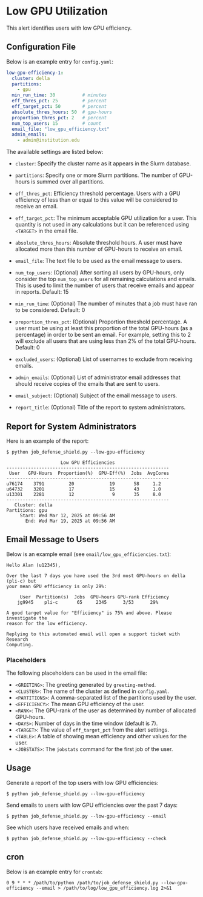 # Low GPU Utilization

This alert identifies users with low GPU efficiency.

## Configuration File

Below is an example entry for `config.yaml`:

```yaml
low-gpu-efficiency-1:
  cluster: della
  partitions:
    - gpu
  min_run_time: 30          # minutes
  eff_thres_pct: 25         # percent
  eff_target_pct: 50        # percent
  absolute_thres_hours: 50  # gpu-hours
  proportion_thres_pct: 2   # percent
  num_top_users: 15         # count
  email_file: "low_gpu_efficiency.txt"
  admin_emails:
    - admin@institution.edu
```

The available settings are listed below:

- `cluster`: Specify the cluster name as it appears in the Slurm database.

- `partitions`: Specify one or more Slurm partitions. The number of GPU-hours is summed over all partitions.

- `eff_thres_pct`: Efficiency threshold percentage. Users with a GPU efficiency of less than or equal to this value will be considered to receive an email.

- `eff_target_pct`: The minimum acceptable GPU utilization for a user. This quantity is not used in any calculations but it can be referenced using `<TARGET>` in the email file.

- `absolute_thres_hours`: Absolute threshold hours. A user must have allocated more than this number of GPU-hours to receive an email.

- `email_file`: The text file to be used as the email message to users.

- `num_top_users`: (Optional) After sorting all users by GPU-hours, only consider the top `num_top_users` for all remaining calculations and emails. This is used to limit the number of users that receive emails and appear in reports. Default: 15

- `min_run_time`: (Optional) The number of minutes that a job must have ran to be considered. Default: 0

- `proportion_thres_pct`: (Optional) Proportion threshold percentage. A user must be using at least this proportion of the total GPU-hours (as a percentage) in order to be sent an email. For example, setting this to 2 will exclude all users that are using less than 2% of the total GPU-hours. Default: 0

- `excluded_users`: (Optional) List of usernames to exclude from receiving emails.

- `admin_emails`: (Optional) List of administrator email addresses that should receive copies of the emails that are sent to users.

- `email_subject`: (Optional) Subject of the email message to users.

- `report_title`: (Optional) Title of the report to system administrators.

## Report for System Administrators

Here is an example of the report:

```
$ python job_defense_shield.py --low-gpu-efficiency

                    Low GPU Efficiencies                                      
------------------------------------------------------------
 User   GPU-Hours  Proportion(%)  GPU-Eff(%)  Jobs  AvgCores
------------------------------------------------------------
u76174    3791         20             19       58     1.2  
u64732    3201         17             15       43     1.0 
u13301    2281         12              9       35     8.0
------------------------------------------------------------
   Cluster: della
Partitions: gpu
     Start: Wed Mar 12, 2025 at 09:56 AM
       End: Wed Mar 19, 2025 at 09:56 AM
```

## Email Message to Users

Below is an example email (see `email/low_gpu_efficiencies.txt`):

```
Hello Alan (u12345),

Over the last 7 days you have used the 3rd most GPU-hours on della (pli-c) but
your mean GPU efficiency is only 29%:

     User  Partition(s)  Jobs  GPU-hours GPU-rank Efficiency
    jg9945    pli-c       65     2345      3/53      29%    

A good target value for "Efficiency" is 75% and above. Please investigate the
reason for the low efficiency.

Replying to this automated email will open a support ticket with Research
Computing.
```

### Placeholders

The following placeholders can be used in the email file:

- `<GREETING>`: The greeting generated by `greeting-method`.
- `<CLUSTER>`: The name of the cluster as defined in `config.yaml`.
- `<PARTITIONS>`: A comma-separated list of the partitions used by the user.
- `<EFFICIENCY>`: The mean GPU efficiency of the user.
- `<RANK>`: The GPU-rank of the user as determined by number of allocated GPU-hours.
- `<DAYS>`: Number of days in the time window (default is 7).
- `<TARGET>`: The value of `eff_target_pct` from the alert settings.
- `<TABLE>`: A table of showing mean efficiency and other values for the user.
- `<JOBSTATS>`: The `jobstats` command for the first job of the user.

## Usage

Generate a report of the top users with low GPU efficiencies:

```
$ python job_defense_shield.py --low-gpu-efficiency
```

Send emails to users with low GPU efficiencies over the past 7 days:

```
$ python job_defense_shield.py --low-gpu-efficiency --email
```

See which users have received emails and when:

```
$ python job_defense_shield.py --low-gpu-efficiency --check
```

## cron

Below is an example entry for `crontab`:

```
0 9 * * * /path/to/python /path/to/job_defense_shield.py --low-gpu-efficiency --email > /path/to/log/low_gpu_efficiency.log 2>&1
```
